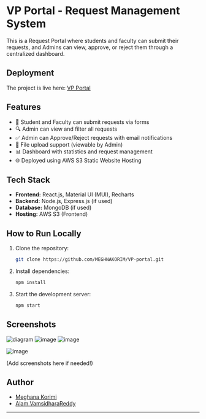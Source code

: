 # VP Portal - Request Management System

This is a Request Portal where students and faculty can submit their requests, and Admins can view, approve, or reject them through a centralized dashboard.

## Deployment

The project is live here: [VP Portal](http://vpportal.s3-website.ap-south-1.amazonaws.com)

## Features

- 📝 Student and Faculty can submit requests via forms
- 🔍 Admin can view and filter all requests
- ✅ Admin can Approve/Reject requests with email notifications
- 📂 File upload support (viewable by Admin)
- 📊 Dashboard with statistics and request management
- 🌐 Deployed using AWS S3 Static Website Hosting

## Tech Stack

- **Frontend:** React.js, Material UI (MUI), Recharts
- **Backend:** Node.js, Express.js (if used)
- **Database:** MongoDB (if used)
- **Hosting:** AWS S3 (Frontend)

## How to Run Locally

1. Clone the repository:
    ```bash
    git clone https://github.com/MEGHNAKORIM/VP-portal.git
    ```
2. Install dependencies:
    ```bash
    npm install
    ```
3. Start the development server:
    ```bash
    npm start
    ```

## Screenshots
![diagram](https://github.com/user-attachments/assets/ea8ee120-d160-4547-bdd3-6aa3642d5b82)
![image](https://github.com/user-attachments/assets/248d4052-33e2-4eff-93c7-b7446361582d)
![image](https://github.com/user-attachments/assets/8f93008e-a253-4e5e-8965-3518d7b0d373)

![image](https://github.com/user-attachments/assets/c6d451c0-3980-42f3-9885-0e23089aa932)

(Add screenshots here if needed!)

## Author

- [Meghana Korimi](https://github.com/MEGHNAKORIM)
- [Alam VamsidharaReddy](https://github.com/vamsidharareddy)

---


